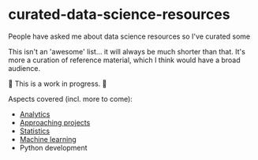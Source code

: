 # curated-data-science-resources
 People have asked me about data science resources so I've curated some

This isn't an 'awesome' list... it will always be much shorter than that.  It's more a curation of reference material, which I think would have a broad audience.

🚧 This is a work in progress. 🚧

Aspects covered (incl. more to come):
- [Analytics](resources/analytics.md)
- [Approaching projects](resources/approaching-projects.md)
- [Statistics](resources/statistics.md)
- [Machine learning](resources/machine-learning.md)
- Python development

